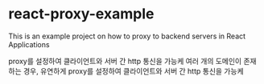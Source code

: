 # react-proxy-example
This is an example project on how to proxy to backend servers in React Applications

proxy를 설정하여 클라이언트와 서버 간 http 통신을 가능케 
여러 개의 도메인이 존재하는 경우, 유연하게 proxy를 설정하여 클라이언트와 서버 간 http 통신을 가능케 
